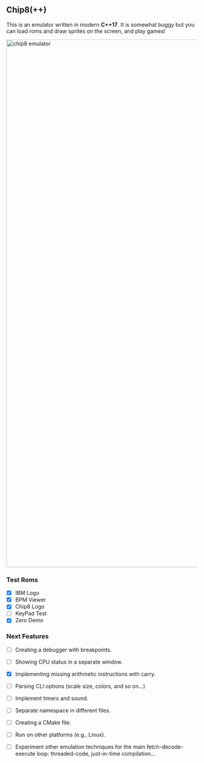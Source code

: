 ## Chip8(++)

This is an emulator written in modern **C++17**. It is somewhat buggy but you can load roms
and draw sprites on the screen, and play games!

<img width="1392" alt="chip8 emulator" src="https://github.com/gabryon99/chip8/assets/14114916/25f3920e-b029-48ab-9e37-1a1b48418181">

### Test Roms

- [x] IBM Logo
- [x] BPM Viewer
- [x] Chip8 Logo
- [ ] KeyPad Test
- [x] Zero Demo

### Next Features

- [ ] Creating a debugger with breakpoints.
- [ ] Showing CPU status in a separate window.
- [x] Implementing missing arithmetic instructions with carry.
- [ ] Parsing CLI options (scale size, colors, and so on...)
- [ ] Implement timers and sound.
- [ ] Separate namespace in different files.
- [ ] Creating a CMake file.
- [ ] Run on other platforms (e.g., Linux).
- [ ] Experiment other emulation techniques for the main fetch-decode-execute loop: threaded-code, just-in-time compilation...

